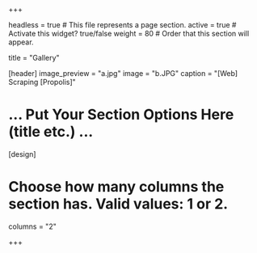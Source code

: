 +++

headless = true  # This file represents a page section.
active = true  # Activate this widget? true/false
weight = 80  # Order that this section will appear.

title = "Gallery"

[header]
image_preview = "a.jpg"
image = "b.JPG"
caption = "[Web] Scraping [Propolis]"

# ... Put Your Section Options Here (title etc.) ...

[design]
  # Choose how many columns the section has. Valid values: 1 or 2.
  columns = "2"


+++